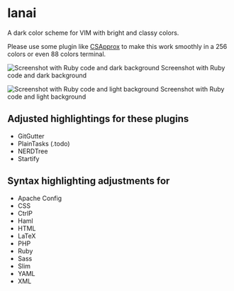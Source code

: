 # lanai

A dark color scheme for VIM with bright and classy colors.

Please use some plugin like [CSApprox](http://www.vim.org/scripts/script.php?script_id=2390) to make this work smoothly in a 256 colors or even 88 colors terminal.

![Screenshot with Ruby code and dark background](https://raw.github.com/cseelus/vim-colors-lanai/master/vim-colors-lanai_preview.png)
Screenshot with Ruby code and dark background

![Screenshot with Ruby code and light background](https://raw.github.com/cseelus/vim-colors-lanai/master/vim-colors-lanai_light_preview.png)
Screenshot with Ruby code and light background

## Adjusted highlightings for these plugins

- GitGutter
- PlainTasks (.todo)
- NERDTree
- Startify

## Syntax highlighting adjustments for

- Apache Config
- CSS
- CtrlP
- Haml
- HTML
- LaTeX
- PHP
- Ruby
- Sass
- Slim
- YAML
- XML

